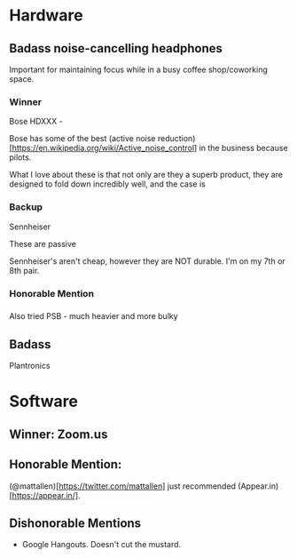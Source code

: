 
# Hardware

## Badass noise-cancelling headphones 

Important for maintaining focus while in a busy coffee shop/coworking space.

### Winner 

Bose HDXXX - 

Bose has some of the best (active noise reduction)[https://en.wikipedia.org/wiki/Active_noise_control] in the business because pilots.

What I love about these is that not only are they a superb product, they are designed to fold down incredibly well, and the case is 


### Backup

Sennheiser

These are passive 

Sennheiser's aren't cheap, however they are NOT durable. I'm on my 7th or 8th pair. 

### Honorable Mention 



### 

Also tried PSB - much heavier and more bulky 


## Badass 
Plantronics


# Software

## Winner: Zoom.us



## Honorable Mention: 

(@mattallen)[https://twitter.com/mattallen] just recommended (Appear.in)[https://appear.in/]. 

## Dishonorable Mentions

- Google Hangouts. Doesn't cut the mustard. 

